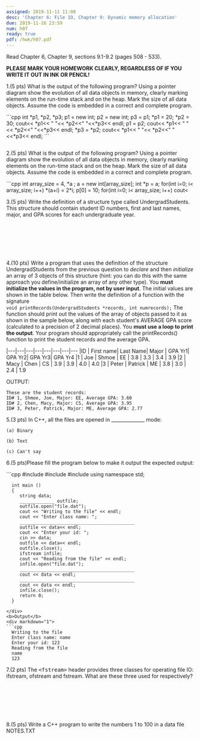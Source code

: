 ```yaml
---
assigned: 2019-11-11 11:00
desc: 'Chapter 6: File IO, Chapter 9: Dynamic memory allocation'
due: 2019-11-16 23:59
num: h07
ready: true
pdf: /hwk/h07.pdf
---
```

Read Chapter 6, Chapter 9, sections 9.1-9.2 (pages 508 - 533).  

<b>PLEASE MARK YOUR HOMEWORK CLEARLY, REGARDLESS OF IF YOU WRITE IT OUT IN INK OR PENCIL! </b>

1.(5 pts) What is the output of the following program? Using a pointer diagram show the evolution of all data objects in memory, clearly marking elements on the run-time stack and on the heap. Mark the size of all data objects. Assume the code is embedded in a correct and complete program.
<div markdown="1">
```cpp
int *p1, *p2, *p3;
p1 = new int;
p2 = new int;
p3 = p1;
*p1 = 20;
*p2 = 30;
cout<< *p1<< " "<< *p2<<" "<<*p3<< endl;
p1 = p2;
cout<< *p1<< " "<< *p2<<" "<<*p3<< endl;
*p3 = *p2;
cout<< *p1<< " "<< *p2<<" "<<*p3<< endl;
```
</div>

<div class="pagebreak"></div>

<div style="margin-bottom:2em"></div>

2.(5 pts) What is the output of the following program? Using a pointer diagram show the evolution of all data objects in memory, clearly marking elements on the run-time stack and on the heap. Mark the size of all data objects. Assume the code is embedded in a correct and complete program.
<div markdown="1">
```cpp
int array_size = 4, *a ;
a = new int[array_size];
int *p = a;
for(int i=0; i< array_size; i++)
    *(a+i) = 2*i;
p[0] = 10;
for(int i=0; i< array_size; i++)
    cout<<a[i]<<" ";
cout<<endl;
```
</div>




3.(5 pts) Write the definition of a structure type called UndergradStudents. This structure should contain student ID numbers, first and last names, major, and GPA scores for each undergraduate year.
<div style="margin-bottom:8em"></div>

4.(10 pts) Write a program that uses the definition of the structure UndergradStudents from the previous question to *declare* and then *initialize* an array of 3 objects of this structure (hint: you can do this with the same approach you define/initialize an array of any other type). You **must initialize the values in the program, not by user input**.  The initial values are shown in the table below. Then write the definition of a function with the signature <code> void printRecords(UndergradStudents *records, int numrecords);</code> The function should print out the values of the array of objects passed to it as shown in the sample below, along with each student's AVERAGE GPA score (calculated to a precision of 2 decimal places). You **must use a loop to print the output**. Your program should appropriately call the printRecords() function to print the student records and the average GPA.

<div markdown="1">
|---|---|---|---|---|---|---|---
|ID | First name| Last Name| Major | GPA Yr1|  GPA Yr2| GPA Yr3| GPA Yr4
|1 | Joe | Shmoe | EE | 3.8 | 3.3 | 3.4 | 3.9
|2 | Macy | Chen | CS | 3.9 | 3.9 | 4.0 | 4.0
|3 | Peter | Patrick | ME | 3.8 | 3.0 | 2.4 | 1.9

OUTPUT:

```
These are the student records:
ID# 1, Shmoe, Joe, Major: EE, Average GPA: 3.60
ID# 2, Chen, Macy, Major: CS, Average GPA: 3.95
ID# 3, Peter, Patrick, Major: ME, Average GPA: 2.77
```

5.(3 pts) In C++, all the files are opened in ______________ mode:
<div style="margin-bottom:1em"></div>
    
    (a) Binary

    (b) Text
 
    (c) Can't say


<div class="pagebreak"></div>



6.(5 pts)Please fill the program below to make it output the expected output:
<div markdown="1">
  ```cpp
      #include <fstream>
      #include <iostream>
      #include <string>
      using namespace std;

      int main ()
      {
         string data;
         _____________ outfile;
         outfile.open("file.dat");
         cout << "Writing to the file" << endl;
         cout << "Enter class name: ";
         ___________________________________________
         outfile << data<< endl;
         cout << "Enter your id: ";
         cin >> data;
         outfile << data<< endl;
         outfile.close();
         ifstream infile;
         cout << "Reading from the file" << endl;
         infile.open("file.dat");
         ___________________________________________
         cout << data << endl;
         ___________________________________________
         cout << data << endl;
         infile.close();
         return 0;
      }
  ```
  </div>
  <b>Output</b>
  <div markdown="1">
  ```cpp
    Writing to the file
    Enter class name: name
    Enter your id: 123
    Reading from the file
    name
    123
   ```
  </div>
  <div style="margin-bottom:1m"></div>




7.(2 pts) The <tt>&lt;fstream&gt;</tt> header provides three classes for operating file IO:  ifstream, ofstream and fstream. What are these three used for respectively?
 <div style="margin-bottom:8em"></div>

8.(5 pts) Write a C++ program to write the numbers 1 to 100 in a data file NOTES.TXT
 <div style="margin-bottom:5em"></div>
